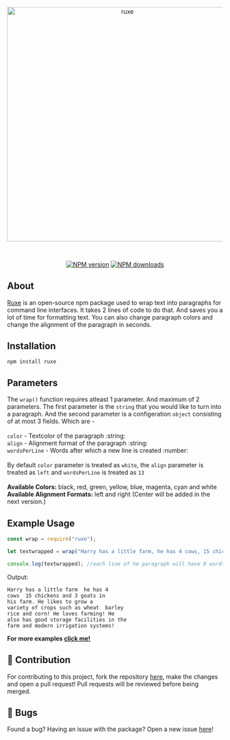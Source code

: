 <div align="center">
  <br />
  <p>
    <a href="https://www.npmjs.com/package/ruxe"><img style="margin-top:-4%" src="https://user-images.githubusercontent.com/74130881/125087949-96172380-e0ea-11eb-82a4-eb9d99ada2c1.png" width="546" alt="ruxe" /></a>
  </p>
  <br />
  <p>
    <a href="https://www.npmjs.com/package/ruxe"><img src="https://img.shields.io/npm/v/ruxe.svg?maxAge=3600" alt="NPM version" /></a>
    <a href="https://www.npmjs.com/package/ruxe"><img src="https://img.shields.io/npm/dt/ruxe.svg?maxAge=3600" alt="NPM downloads" /></a>
  </p>
</div>

## About

[Ruxe](https://www.npmjs.com/package/ruxe) is an open-source npm package used to wrap text into paragraphs for command line interfaces. It takes 2 lines of code to do that. And saves you a lot of time for formatting text. You can also change paragraph colors and change the alignment of the paragraph in seconds.

## Installation

```sh-session
npm install ruxe
```

## Parameters

The `wrap()` function requires atleast 1 parameter. And maximum of 2 parameters. The first parameter is the `string` that you would like to turn into a paragraph. And the second parameter is a configeration `object` consisting of at most 3 fields. Which are - <br/><br/>
`color` - Textcolor of the paragraph :string:<br/>
`align` - Alignment format of the paragraph :string:<br/>
`wordsPerLine` - Words after which a new line is created :number:<br/>
<br/>
By default `color` parameter is treated as `white`, the `align` parameter is treated as `left` and `wordsPerLine` is treated as `13`
<br/><br/>
**Available Colors:** black, red, green, yellow, blue, magenta, cyan and white
<br/>
**Available Alignment Formats:** left and right (Center will be added in the next version.)
<br/>
## Example Usage

```js
const wrap = require("ruxe");

let textwrapped = wrap("Harry has a little farm, he has 4 cows, 15 chickens and 3 goats in his farm. He likes to grow a variety of crops such as wheat, barley, rice and corn! He loves farming! He also has good storage facilities in the farm and modern irrigation systems!", { color:"cyan", wordsPerLine:8, align:"left" }); 

console.log(textwrapped); //each line of he paragraph will have 8 words, text color will be cyan in color and alignment of the paragraph will be left.
```
Output:
```sh-session
Harry has a little farm  he has 4
cows  15 chickens and 3 goats in
his farm. He likes to grow a
variety of crops such as wheat  barley
rice and corn! He loves farming! He
also has good storage facilities in the
farm and modern irrigation systems!
```

**For more examples [click me!](https://github.com/jaipack17/ruxe/tree/main/examples)**

## 🤝 Contribution

For contributing to this project, fork the repository [here](https://github.com/jaipack17/ruxe), make the changes and open a pull request! Pull requests will be reviewed before being merged.

## 🐛 Bugs

Found a bug? Having an issue with the package? Open a new issue [here](https://github.com/jaipack17/ruxe/issues)!
